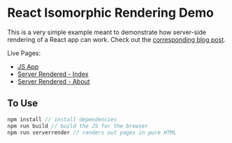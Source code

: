 # React Isomorphic Rendering Demo

This is a very simple example meant to demonstrate how server-side rendering of a React app can work. Check out the [corresponding blog post](http://cbateman.com/blog/introduction-to-isomorphic-rendering-with-react/).

Live Pages:
- [JS App](http://chrisbateman.github.io/react-isomorphic-demo/index.htm)
- [Server Rendered - Index](http://chrisbateman.github.io/react-isomorphic-demo/server-index.htm)
- [Server Rendered - About](http://chrisbateman.github.io/react-isomorphic-demo/server-about.htm)

## To Use
```javascript
npm install // install dependencies
npm run build // build the JS for the browser
npm run serverrender // renders out pages in pure HTML
```

